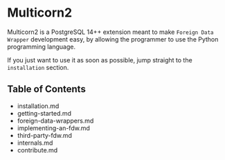 
# Multicorn2


Multicorn2 is a PostgreSQL 14++ extension meant to make `Foreign Data Wrapper`
development easy, by allowing the programmer to use the Python programming
language.

If you just want to use it as soon as possible, jump straight to the
`installation` section.


## Table of Contents
  - installation.md
  - getting-started.md
  - foreign-data-wrappers.md
  - implementing-an-fdw.md
  - third-party-fdw.md
  - internals.md
  - contribute.md

